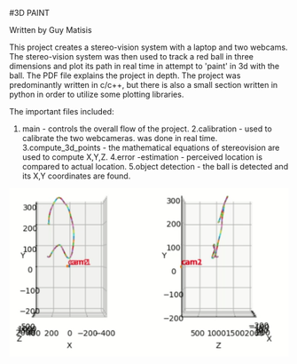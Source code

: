 #3D PAINT

Written by
Guy Matisis

This project creates a stereo-vision system with a laptop and two webcams. The stereo-vision system was then used to track a red ball in three dimensions and plot its path in real time in attempt to 'paint' in 3d with the ball. The PDF file explains the project in depth.
The project was predominantly written in c/c++, but there is also a small section written in python in order to utilize some plotting libraries.

The important files included:
1. main - controls the overall flow of the project.
2.calibration  - used to calibrate the two webcameras. was done in real time.
3.compute_3d_points - the mathematical equations of stereovision are used to compute X,Y,Z.
4.error -estimation -  perceived location is compared to actual location.
5.object detection -  the ball is detected and its X,Y coordinates are found.



<div class="centered">
<img src="https://github.com/guymatisis/3D_paint/blob/master/documentation/3d_paint_output.png" width="590" alt="Git Status With Shortcuts" />
</div>


